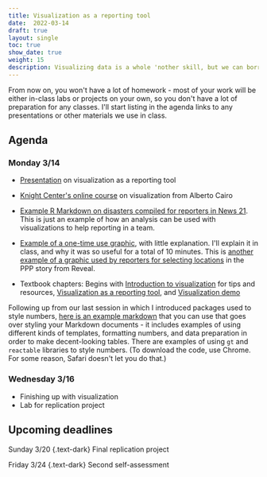 ```yaml
---
title: Visualization as a reporting tool
date:  2022-03-14
draft: true
layout: single
toc: true
show_date: true
weight: 15
description: Visualizing data is a whole 'nother skill, but we can borrow from the design and statistics world to help make our reporting more efficient. Don't worry about style here -- think about whether you'll be able to "see" a story easier in infographic form than in numbers. 
--- 
```


From now on, you won't have a lot of homework - most of your work will be either in-class labs or projects on your own, so you don't have a lot of preparation for any classes. I'll start listing in the agenda links to any presentations or other materials we use in class. 

## Agenda

### Monday 3/14


- [Presentation](https://docs.google.com/presentation/d/1JV8jIOEKodAc7KNZsr8aFhmv2sKkCHXFeYvVQjcbALE/edit?usp=sharing) on visualization as a reporting tool

- [Knight Center's online course](https://journalismcourses.org/course/data-visualization-for-storytelling-and-discovery/) on visualization from Alberto Cairo 

- [Example R Markdown on disasters compiled for reporters in News 21](https://cronkitedata.s3.amazonaws.com/docs/A4-fema-summaries.html). This is just an example of how an analysis can be used with visualizations to help reporting in a team. 

- [Example of a one-time use graphic](https://cronkitedata.s3.amazonaws.com/docs/county_delinquency.pdf), with little explanation. I'll explain it in class, and why it was so useful for a total of 10 minutes. This is [another example of a graphic used by reporters for selecting locations](https://cronkitedata.s3.amazonaws.com/docs/reveal_metro_area_master.html) in the PPP story from Reveal. 


- Textbook chapters: Begins with [Introduction to visualization](https://cronkitedata.github.io/djtextbook/viz-intro.html) for tips and resources, [Visualization as a reporting tool](https://cronkitedata.github.io/djtextbook/viz-reporting.html), and [Visualization demo](https://cronkitedata.github.io/djtextbook/viz-demo.html)

Following up from our last session in which I introduced packages used to style numbers, [here is an example markdown](https://rpubs.com/cohensh/833550) that you can use that goes over styling your Markdown documents - it includes examples of using different kinds of templates, formatting numbers, and data preparation in order to make decent-looking tables. There are examples of using `gt` and `reactable` libraries to style numbers. (To download the code, use Chrome. For some reason, Safari doesn't let you do that.) 



### Wednesday 3/16

- Finishing up with visualization
- Lab for replication project


## Upcoming deadlines

Sunday 3/20
{.text-dark}
Final replication project

Friday 3/24
{.text-dark}
Second self-assessment


